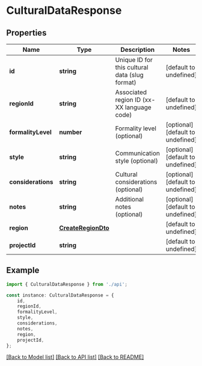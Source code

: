 # CulturalDataResponse


## Properties

Name | Type | Description | Notes
------------ | ------------- | ------------- | -------------
**id** | **string** | Unique ID for this cultural data (slug format) | [default to undefined]
**regionId** | **string** | Associated region ID (xx-XX language code) | [default to undefined]
**formalityLevel** | **number** | Formality level (optional) | [optional] [default to undefined]
**style** | **string** | Communication style (optional) | [optional] [default to undefined]
**considerations** | **string** | Cultural considerations (optional) | [optional] [default to undefined]
**notes** | **string** | Additional notes (optional) | [optional] [default to undefined]
**region** | [**CreateRegionDto**](CreateRegionDto.md) |  | [default to undefined]
**projectId** | **string** |  | [default to undefined]

## Example

```typescript
import { CulturalDataResponse } from './api';

const instance: CulturalDataResponse = {
    id,
    regionId,
    formalityLevel,
    style,
    considerations,
    notes,
    region,
    projectId,
};
```

[[Back to Model list]](../README.md#documentation-for-models) [[Back to API list]](../README.md#documentation-for-api-endpoints) [[Back to README]](../README.md)
